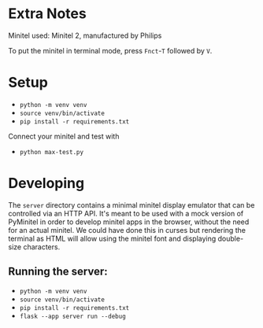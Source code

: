 Extra Notes
===========


Minitel used: Minitel 2, manufactured by Philips

To put the minitel in terminal mode, press `Fnct`-`T` followed by `V`.


# Setup

- `python -m venv venv`
- `source venv/bin/activate`
- `pip install -r requirements.txt`

Connect your minitel and test with

- `python max-test.py`


# Developing

The `server` directory contains a minimal minitel display emulator that can be
controlled via an HTTP API.  It's meant to be used with a mock version of
PyMinitel in order to develop minitel apps in the browser, without the need for
an actual minitel. We could have done this in curses but rendering the terminal
as HTML will allow using the minitel font and displaying double-size characters.

## Running the server:

- `python -m venv venv`
- `source venv/bin/activate`
- `pip install -r requirements.txt`
- `flask --app server run --debug`
